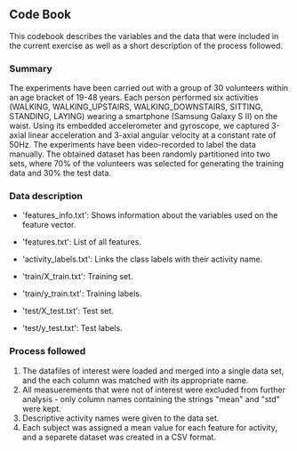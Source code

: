 
## Code Book

This codebook describes the variables and the data that were included in the current exercise as well as a short description of the process followed.


### Summary

The experiments have been carried out with a group of 30 volunteers within an age bracket of 19-48 years. Each person performed six activities (WALKING, WALKING_UPSTAIRS, WALKING_DOWNSTAIRS, SITTING, STANDING, LAYING) wearing a smartphone (Samsung Galaxy S II) on the waist. Using its embedded accelerometer and gyroscope, we captured 3-axial linear acceleration and 3-axial angular velocity at a constant rate of 50Hz. The experiments have been video-recorded to label the data manually. The obtained dataset has been randomly partitioned into two sets, where 70% of the volunteers was selected for generating the training data and 30% the test data. 

### Data description

- 'features_info.txt': Shows information about the variables used on the feature vector.

- 'features.txt': List of all features.

- 'activity_labels.txt': Links the class labels with their activity name.

- 'train/X_train.txt': Training set.

- 'train/y_train.txt': Training labels.

- 'test/X_test.txt': Test set.

- 'test/y_test.txt': Test labels.



### Process followed

1. The datafiles of interest were loaded and merged into a single data set, and the each column was matched with its appropriate name.
2. All measuerements that were not of interest were excluded from further analysis - only column names containing the strings "mean" and "std" were kept.
3. Descriptive activity names were given to the data set.
4. Each subject was assigned a mean value for each feature for activity, and a separete dataset was created in a CSV format.
